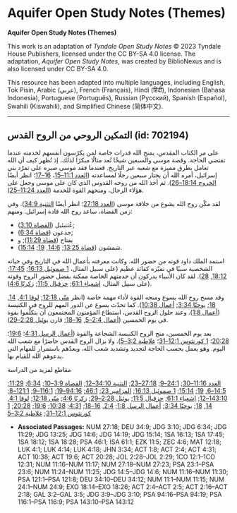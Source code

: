 # Aquifer Open Study Notes (Themes)

**Aquifer Open Study Notes (Themes)**

This work is an adaptation of *Tyndale Open Study Notes* © 2023 Tyndale House Publishers, licensed under the CC BY\-SA 4\.0 license. The adaptation, *Aquifer Open Study Notes*, was created by BiblioNexus and is also licensed under CC BY\-SA 4\.0\.

This resource has been adapted into multiple languages, including English, Tok Pisin, Arabic (عربي), French (Français), Hindi (हिंदी), Indonesian (Bahasa Indonesia), Portuguese (Português), Russian (Русский), Spanish (Español), Swahili (Kiswahili), and Simplified Chinese (简体中文).



--------------------------------

## التمكين الروحي من الروح القدس (id: 702194)

على مر الكتاب المقدس، يمنح الله قدرات خاصة لمن يكرّسون أنفسهم لخدمته عندما تقتضي الحاجة. وقصة موسى والسبعين شيخًا تُعد مثالًا مبكرًا لذلك، إذ تُظهر كيف أن الله تعامل بطرق مميزة مع شعبه عبر التاريخ. فعندما فقد موسى صبره على تمرّد بني إسرائيل، أمره الله أن يختار سبعين رجلًا لمساعدته ([العدد 11:1–15](https://ref.ly/Num11:1-Num11:15)، [16–17](https://ref.ly/Num11:16-Num11:17)؛ انظر أيضًا [الخروج 18:14–26](https://ref.ly/Exod18:14-Exod18:26)). ثم أخذ الله من روحه القدوس الذي كان على موسى وجعل على هؤلاء الرجال، ومنحهم القوة للخدمة ([العدد 11:24–25](https://ref.ly/Num11:24-Num11:25)).

لقد مكّن روح الله يشوع من خلافة موسى ([العدد 27:18](https://ref.ly/Num27:18)؛ انظر أيضًا [التثنية 34:9](https://ref.ly/Deut34:9)). وفي زمن القضاة، ساعد روح الله قادة إسرائيل. ومنهم:

* عُثنيئيل ([القضاة 3:10](https://ref.ly/Judg3:10));
* جدعون ([قضاة 6:34](https://ref.ly/Judg6:34));
* يفتاح ([قضاة 11:29](https://ref.ly/Judg11:29)); و
* شمشون ([قضاة 13:25](https://ref.ly/Judg13:25); [14:6](https://ref.ly/Judg14:6), [19](https://ref.ly/Judg14:19); [15:14](https://ref.ly/Judg15:14)).

استمد الملك داود قوته من حضور الله. وكانت معرفته بأعمال الله في التاريخ وفي حياته الشخصية سببًا في تميّزه كقائد عظيم (على سبيل المثال، [1 صموئيل 16:13](https://ref.ly/1Sam16:13); [17:45](https://ref.ly/1Sam17:45); [18:12](https://ref.ly/1Sam18:12), [28](https://ref.ly/1Sam18:28)). لقد كان الأنبياء يدركون أن خدمتهم الخاصة ممكنة بفضل حضور الروح وقوته (على سبيل المثال، [إشعياء 61:1](https://ref.ly/Isa61:1); [حزقيال 11:5](https://ref.ly/Ezek11:5); [زكريّا 4:6](https://ref.ly/Zech4:6)).

وقد مسح روح الله يسوع ومنحه القوة لأداء مهمة خاصة (انظر [متّى 12:18](https://ref.ly/Matt12:18); [لوقا 4:1](https://ref.ly/Luke4:1), [14](https://ref.ly/Luke4:14), [18](https://ref.ly/Luke4:18); [يوحنّا 3:34](https://ref.ly/John3:34); [أعمال 10:38](https://ref.ly/Acts10:38)). كما تحدّث يسوع عن الدور المهم للروح في الكنيسة ([أعمال 1:8](https://ref.ly/Acts1:8)). وعند حلول الروح القدس، استطاع المؤمنون المجتمعون أن يتكلّموا بقوة في يوم الخمسين ([أعمال 2:4–5](https://ref.ly/Acts2:4-Acts2:5), [16–18](https://ref.ly/Acts2:16-Acts2:18); قارن [يوئيل 2:28–29](https://ref.ly/Joel2:28-Joel2:29)).

بعد يوم الخمسين، منح الروح الكنيسة الشجاعة والقوة ([أعمال الرسل 4:31](https://ref.ly/Acts4:31)؛ [19:6](https://ref.ly/Acts19:6)؛ [20:28](https://ref.ly/Acts20:28)؛ [1 كورنثوس 12:1–31](https://ref.ly/1Cor12:1-1Cor12:31)؛ [غلاطية 3:2–5](https://ref.ly/Gal3:2-Gal3:5)). ولا يزال الروح القدس حاضرًا مع شعب الله اليوم. وهو يعمل بحسب الحاجة لتجديد وتشديد شعب الله، ويعدّهم باستمرار للمهام التي يدعوهم الله للقيام بها.

مقاطع لمزيد من الدراسة

[العدد 11:16–30](https://ref.ly/Num11:16-Num11:30); [24:1–9](https://ref.ly/Num24:1-Num24:9); [27:18–23](https://ref.ly/Num27:18-Num27:23); [التثنية 34:10–12](https://ref.ly/Deut34:10-Deut34:12); [القضاة 3:9–10](https://ref.ly/Judg3:9-Judg3:10); [6:34](https://ref.ly/Judg6:34); [11:29](https://ref.ly/Judg11:29); [14:5–6](https://ref.ly/Judg14:5-Judg14:6), [19](https://ref.ly/Judg14:19); [15:14](https://ref.ly/Judg15:14); [1 صموئيل 16:13](https://ref.ly/1Sam16:13); [المزامير 23](https://ref.ly/Ps23:1-Ps23:6); [46:1](https://ref.ly/Ps46:1); [94:16–19](https://ref.ly/Ps94:16-Ps94:19); [116:1–9](https://ref.ly/Ps116:1-Ps116:9); [121:1–8](https://ref.ly/Ps121:1-Ps121:8); [143:10–12](https://ref.ly/Ps143:10-Ps143:12); [إشعياء 61:1](https://ref.ly/Isa61:1); [حزقيال 11:5](https://ref.ly/Ezek11:5); [يوئيل 2:28–29](https://ref.ly/Joel2:28-Joel2:29); [زكريّا 4:6](https://ref.ly/Zech4:6); [متّى 12:18](https://ref.ly/Matt12:18); [لوقا 4:1](https://ref.ly/Luke4:1), [14](https://ref.ly/Luke4:14), [18](https://ref.ly/Luke4:18); [يوحنّا 3:34](https://ref.ly/John3:34); [أعمال الرسل 1:8](https://ref.ly/Acts1:8); [2:4](https://ref.ly/Acts2:4), [16–18](https://ref.ly/Acts2:16-Acts2:18); [4:31](https://ref.ly/Acts4:31); [10:38](https://ref.ly/Acts10:38); [19:6](https://ref.ly/Acts19:6); [20:28](https://ref.ly/Acts20:28); [1 كورنثوس 12:1–31](https://ref.ly/1Cor12:1-1Cor12:31); [غلاطية 3:2–5](https://ref.ly/Gal3:2-Gal3:5)

* **Associated Passages:** NUM 27:18; DEU 34:9; JDG 3:10; JDG 6:34; JDG 11:29; JDG 13:25; JDG 14:6; JDG 14:19; JDG 15:14; 1SA 16:13; 1SA 17:45; 1SA 18:12; 1SA 18:28; PSA 46:1; ISA 61:1; EZK 11:5; ZEC 4:6; MAT 12:18; LUK 4:1; LUK 4:14; LUK 4:18; JHN 3:34; ACT 1:8; ACT 2:4; ACT 4:31; ACT 10:38; ACT 19:6; ACT 20:28; JOL 2:28–JOL 2:29; 1CO 12:1–1CO 12:31; NUM 11:16–NUM 11:17; NUM 27:18–NUM 27:23; PSA 23:1–PSA 23:6; NUM 11:24–NUM 11:25; JDG 14:5–JDG 14:6; NUM 11:16–NUM 11:30; PSA 121:1–PSA 121:8; DEU 34:10–DEU 34:12; NUM 11:1–NUM 11:15; NUM 24:1–NUM 24:9; EXO 18:14–EXO 18:26; ACT 2:4–ACT 2:5; ACT 2:16–ACT 2:18; GAL 3:2–GAL 3:5; JDG 3:9–JDG 3:10; PSA 94:16–PSA 94:19; PSA 116:1–PSA 116:9; PSA 143:10–PSA 143:12

